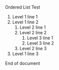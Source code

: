 Ordered List Test

1. Level 1 line 1
2. Level 1 line 2
    1. Level 2 line 1
    2. Level 2 line 2
        1. Level 3 line 1
        2. Level 3 line 2
    3. Level 2 line 3
3. Level 1 line 3

End of document
